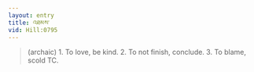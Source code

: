 ```yaml
---
layout: entry
title: འཐམས་
vid: Hill:0795
---
```

> (archaic) 1\. To love, be kind\. 2\. To not finish, conclude\. 3\. To blame, scold TC\.


